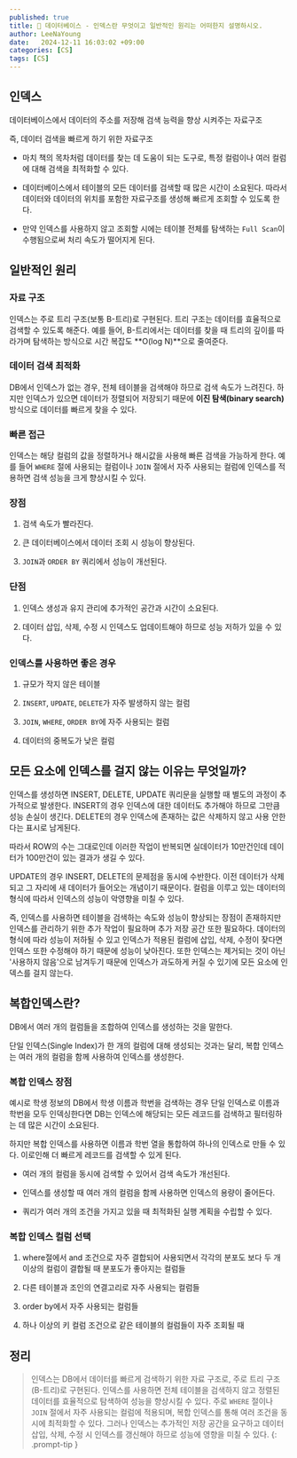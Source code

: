 ```yaml
---
published: true
title: 💙 데이터베이스 - 인덱스란 무엇이고 일반적인 원리는 어떠한지 설명하시오.
author: LeeNaYoung
date:   2024-12-11 16:03:02 +09:00
categories: [CS]
tags: [CS]
---
```


## 인덱스

데이터베이스에서 데이터의 주소를 저장해 검색 능력을 향상 시켜주는 자료구조

즉, 데이터 검색을 빠르게 하기 위한 자료구조

- 마치 책의 목차처럼 데이터를 찾는 데 도움이 되는 도구로, 특정 컬럼이나 여러 컬럼에 대해 검색을 최적화할 수 있다. 

- 데이터베이스에서 테이블의 모든 데이터를 검색할 때 많은 시간이 소요된다. 따라서 데이터와 데이터의 위치를 포함한 자료구조를 생성해 빠르게 조회할 수 있도록 한다.

- 만약 인덱스를 사용하지 않고 조회할 시에는 테이블 전체를 탐색하는 `Full Scan`이 수행됨으로써 처리 속도가 떨어지게 된다.

## 일반적인 원리

### 자료 구조

인덱스는 주로 트리 구조(보통 B-트리)로 구현된다. 트리 구조는 데이터를 효율적으로 검색할 수 있도록 해준다. 예를 들어, B-트리에서는 데이터를 찾을 때 트리의 깊이를 따라가며 탐색하는 방식으로 시간 복잡도 **O(log N)**으로 줄여준다.


### 데이터 검색 최적화

DB에서 인덱스가 없는 경우, 전체 테이블을 검색해야 하므로 검색 속도가 느려진다. 하지만 인덱스가 있으면 데이터가 정렬되어 저장되기 때문에  **이진 탐색(binary search)** 방식으로 데이터를 빠르게 찾을 수 있다.


### 빠른 접근

인덱스는 해당 컬럼의 값을 정렬하거나 해시값을 사용해 빠른 검색을 가능하게 한다. 예를 들어 `WHERE` 절에 사용되는 컬럼이나 `JOIN` 절에서 자주 사용되는 컬럼에 인덱스를 적용하면 검색 성능을 크게 향상시킬 수 있다.

### 장점

1. 검색 속도가 빨라진다.

2. 큰 데이터베이스에서 데이터 조회 시 성능이 향상된다.

3. `JOIN`과 `ORDER BY` 쿼리에서 성능이 개선된다.


### 단점

1. 인덱스 생성과 유지 관리에 추가적인 공간과 시간이 소요된다.

2. 데이터 삽입, 삭제, 수정 시 인덱스도 업데이트해야 하므로 성능 저하가 있을 수 있다.

###  인덱스를 사용하면 좋은 경우

1. 규모가 작지 않은 테이블

2. `INSERT`, `UPDATE`, `DELETE`가 자주 발생하지 않는 컬럼

3. `JOIN`, `WHERE`, `ORDER BY`에 자주 사용되는 컬럼

4. 데이터의 중복도가 낮은 컬럼


## 모든 요소에 인덱스를 걸지 않는 이유는 무엇일까?

인덱스를 생성하면 INSERT, DELETE, UPDATE 쿼리문을 실행할 때 별도의 과정이 추가적으로 발생한다.
INSERT의 경우 인덱스에 대한 데이터도 추가해야 하므로 그만큼 성능 손실이 생긴다.
DELETE의 경우 인덱스에 존재하는 값은 삭제하지 않고 사용 안한다는 표시로 남게된다.

따라서 ROW의 수는 그대로인데 이러한 작업이 반복되면 실데이터가 10만건인데 데이터가 100만건이 있는 결과가 생길 수 있다.

UPDATE의 경우 INSERT, DELETE의 문제점을 동시에 수반한다.
이전 데이터가 삭제되고 그 자리에 새 데이터가 들어오는 개념이기 때문이다. 컬럼을 이루고 있는 데이터의 형식에 따라서 인덱스의 성능이 악영향을 미칠 수 있다. 



즉, 인덱스를 사용하면 테이블을 검색하는 속도와 성능이 향상되는 장점이 존재하지만 인덱스를 관리하기 위한 추가 작업이 필요하며 추가 저장 공간 또한 필요하다. 데이터의 형식에 따라 성능이 저하될 수 있고 인덱스가 적용된 컬럼에 삽입, 삭제, 수정이 잦다면 인덱스 또한 수정해야 하기 때문에 성능이 낮아진다. 또한 인덱스는 제거되는 것이 아닌 '사용하지 않음'으로 남겨두기 때문에 인덱스가 과도하게 커질 수 있기에 모든 요소에 인덱스를 걸지 않는다. 


## 복합인덱스란?

DB에서 여러 개의 컬럼들을 조합하여 인덱스를 생성하는 것을 말한다.

단일 인덱스(Single Index)가 한 개의 컬럼에 대해 생성되는 것과는 달리, 복합 인덱스는 여러 개의 컬럼을 함께 사용하여 인덱스를 생성한다.

### 복합 인덱스 장점

예시로 학생 정보의 DB에서 학생 이름과 학번을 검색하는 경우 단일 인덱스로 이름과 학번을 모두 인덱싱한다면 DB는 인덱스에 해당되는 모든 레코드를 검색하고 필터링하는 데 많은 시간이 소요된다.

하지만 복합 인덱스를 사용하면 이름과 학번 열을 통합하여 하나의 인덱스로 만들 수 있다. 이로인해 더 빠르게 레코드를 검색할 수 있게 된다.

- 여러 개의 컬럼을 동시에 검색할 수 있어서 검색 속도가 개선된다.

- 인덱스를 생성할 때 여러 개의 컬럼을 함께 사용하면 인덱스의 용량이 줄어든다.

- 쿼리가 여러 개의 조건을 가지고 있을 때 최적화된 실행 계획을 수립할 수 있다.

### 복합 인덱스 컬럼 선택

1.  where절에서 and 조건으로 자주 결합되어 사용되면서 각각의 분포도 보다 두 개 이상의 컬럼이 결합될 때 분포도가 좋아지는 컬럼들

2. 다른 테이블과 조인의 연결고리로 자주 사용되는 컬럼들

3. order by에서 자주 사용되는 컬럼들

4. 하나 이상의 키 컬럼 조건으로 같은 테이블의 컬럼들이 자주 조회될 때

## 정리

>인덱스는 DB에서 데이터를 빠르게 검색하기 위한 자료 구조로, 주로 트리 구조(B-트리)로 구현된다. 인덱스를 사용하면 전체 테이블을 검색하지 않고 정렬된 데이터를 효율적으로 탐색하여 성능을 향상시킬 수 있다. 주로 `WHERE` 절이나 `JOIN` 절에서 자주 사용되는 컬럼에 적용되며, 복합 인덱스를 통해 여러 조건을 동시에 최적화할 수 있다. 그러나 인덱스는 추가적인 저장 공간을 요구하고 데이터 삽입, 삭제, 수정 시 인덱스를 갱신해야 하므로 성능에 영향을 미칠 수 있다.
{: .prompt-tip }